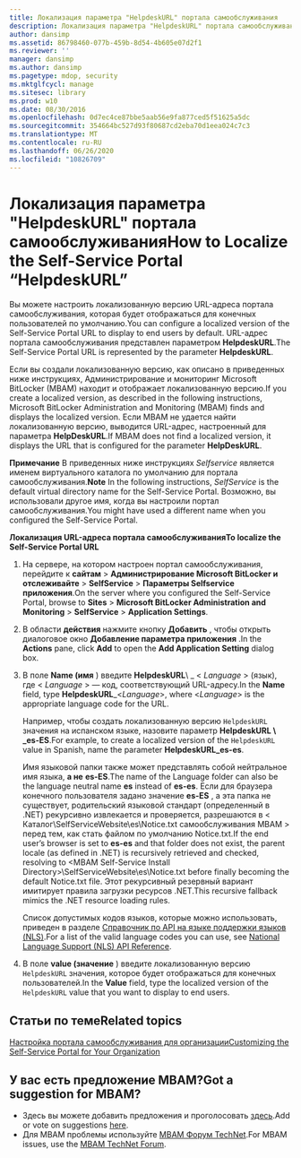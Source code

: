 ```yaml
---
title: Локализация параметра "HelpdeskURL" портала самообслуживания
description: Локализация параметра "HelpdeskURL" портала самообслуживания
author: dansimp
ms.assetid: 86798460-077b-459b-8d54-4b605e07d2f1
ms.reviewer: ''
manager: dansimp
ms.author: dansimp
ms.pagetype: mdop, security
ms.mktglfcycl: manage
ms.sitesec: library
ms.prod: w10
ms.date: 08/30/2016
ms.openlocfilehash: 0d7ec4ce87bbe5aab56e9fa877ced5f51625a5dc
ms.sourcegitcommit: 354664bc527d93f80687cd2eba70d1eea024c7c3
ms.translationtype: MT
ms.contentlocale: ru-RU
ms.lasthandoff: 06/26/2020
ms.locfileid: "10826709"
---
```

# <span data-ttu-id="8a750-103">Локализация параметра "HelpdeskURL" портала самообслуживания</span><span class="sxs-lookup"><span data-stu-id="8a750-103">How to Localize the Self-Service Portal “HelpdeskURL”</span></span>


<span data-ttu-id="8a750-104">Вы можете настроить локализованную версию URL-адреса портала самообслуживания, которая будет отображаться для конечных пользователей по умолчанию.</span><span class="sxs-lookup"><span data-stu-id="8a750-104">You can configure a localized version of the Self-Service Portal URL to display to end users by default.</span></span> <span data-ttu-id="8a750-105">URL-адрес портала самообслуживания представлен параметром **HelpdeskURL**.</span><span class="sxs-lookup"><span data-stu-id="8a750-105">The Self-Service Portal URL is represented by the parameter **HelpdeskURL**.</span></span>

<span data-ttu-id="8a750-106">Если вы создали локализованную версию, как описано в приведенных ниже инструкциях, Администрирование и мониторинг Microsoft BitLocker (MBAM) находит и отображает локализованную версию.</span><span class="sxs-lookup"><span data-stu-id="8a750-106">If you create a localized version, as described in the following instructions, Microsoft BitLocker Administration and Monitoring (MBAM) finds and displays the localized version.</span></span> <span data-ttu-id="8a750-107">Если MBAM не удается найти локализованную версию, выводится URL-адрес, настроенный для параметра **HelpDeskURL**.</span><span class="sxs-lookup"><span data-stu-id="8a750-107">If MBAM does not find a localized version, it displays the URL that is configured for the parameter **HelpDeskURL**.</span></span>

<span data-ttu-id="8a750-108">**Примечание**  В приведенных ниже инструкциях *Selfservice* является именем виртуального каталога по умолчанию для портала самообслуживания.</span><span class="sxs-lookup"><span data-stu-id="8a750-108">**Note** In the following instructions, *SelfService* is the default virtual directory name for the Self-Service Portal.</span></span> <span data-ttu-id="8a750-109">Возможно, вы использовали другое имя, когда вы настроили портал самообслуживания.</span><span class="sxs-lookup"><span data-stu-id="8a750-109">You might have used a different name when you configured the Self-Service Portal.</span></span>

 

**<span data-ttu-id="8a750-110">Локализация URL-адреса портала самообслуживания</span><span class="sxs-lookup"><span data-stu-id="8a750-110">To localize the Self-Service Portal URL</span></span>**

1.  <span data-ttu-id="8a750-111">На сервере, на котором настроен портал самообслуживания, перейдите к **сайтам** &gt; **Администрирование Microsoft BitLocker и отслеживайте** &gt; **SelfService** &gt; **Параметры Selfservice приложения**.</span><span class="sxs-lookup"><span data-stu-id="8a750-111">On the server where you configured the Self-Service Portal, browse to **Sites** &gt; **Microsoft BitLocker Administration and Monitoring** &gt; **SelfService** &gt; **Application Settings**.</span></span>

2.  <span data-ttu-id="8a750-112">В области **действия** нажмите кнопку **Добавить** , чтобы открыть диалоговое окно **Добавление параметра приложения** .</span><span class="sxs-lookup"><span data-stu-id="8a750-112">In the **Actions** pane, click **Add** to open the **Add Application Setting** dialog box.</span></span>

3.  <span data-ttu-id="8a750-113">В поле **Name (имя** ) введите **HelpdeskURL**\ _ &lt; *Language* &gt; (язык), где &lt; *Language* &gt; — код, соответствующий URL-адресу.</span><span class="sxs-lookup"><span data-stu-id="8a750-113">In the **Name** field, type **HelpdeskURL**\_&lt;*Language*&gt;, where &lt;*Language*&gt; is the appropriate language code for the URL.</span></span>

    <span data-ttu-id="8a750-114">Например, чтобы создать локализованную версию `HelpdeskURL` значения на испанском языке, назовите параметр **HelpdeskURL \ _es-ES**.</span><span class="sxs-lookup"><span data-stu-id="8a750-114">For example, to create a localized version of the `HelpdeskURL` value in Spanish, name the parameter **HelpdeskURL\_es-es**.</span></span>

    <span data-ttu-id="8a750-115">Имя языковой папки также может представлять собой нейтральное имя языка, **а не** **es-ES**.</span><span class="sxs-lookup"><span data-stu-id="8a750-115">The name of the Language folder can also be the language neutral name **es** instead of **es-es**.</span></span> <span data-ttu-id="8a750-116">Если для браузера конечного пользователя задано значение **es-ES** , а эта папка не существует, родительский языковой стандарт (определенный в .NET) рекурсивно извлекается и проверяется, разрешаются в &lt; Каталог\\SelfServiceWebsite\\es\\Notice.txt самообслуживания MBAM &gt; перед тем, как стать файлом по умолчанию Notice.txt.</span><span class="sxs-lookup"><span data-stu-id="8a750-116">If the end user’s browser is set to **es-es** and that folder does not exist, the parent locale (as defined in .NET) is recursively retrieved and checked, resolving to &lt;MBAM Self-Service Install Directory&gt;\\SelfServiceWebsite\\es\\Notice.txt before finally becoming the default Notice.txt file.</span></span> <span data-ttu-id="8a750-117">Этот рекурсивный резервный вариант имитирует правила загрузки ресурсов .NET.</span><span class="sxs-lookup"><span data-stu-id="8a750-117">This recursive fallback mimics the .NET resource loading rules.</span></span>

    <span data-ttu-id="8a750-118">Список допустимых кодов языков, которые можно использовать, приведен в разделе [Справочник по API на языке поддержки языков (NLS)](https://go.microsoft.com/fwlink/?LinkId=317947).</span><span class="sxs-lookup"><span data-stu-id="8a750-118">For a list of the valid language codes you can use, see [National Language Support (NLS) API Reference](https://go.microsoft.com/fwlink/?LinkId=317947).</span></span>

4.  <span data-ttu-id="8a750-119">В поле **value (значение** ) введите локализованную версию `HelpdeskURL` значения, которое будет отображаться для конечных пользователей.</span><span class="sxs-lookup"><span data-stu-id="8a750-119">In the **Value** field, type the localized version of the `HelpdeskURL` value that you want to display to end users.</span></span>



## <span data-ttu-id="8a750-120">Статьи по теме</span><span class="sxs-lookup"><span data-stu-id="8a750-120">Related topics</span></span>


[<span data-ttu-id="8a750-121">Настройка портала самообслуживания для организации</span><span class="sxs-lookup"><span data-stu-id="8a750-121">Customizing the Self-Service Portal for Your Organization</span></span>](customizing-the-self-service-portal-for-your-organization.md)

 

 
## <span data-ttu-id="8a750-122">У вас есть предложение MBAM?</span><span class="sxs-lookup"><span data-stu-id="8a750-122">Got a suggestion for MBAM?</span></span>
- <span data-ttu-id="8a750-123">Здесь вы можете добавить предложения и проголосовать [здесь](http://mbam.uservoice.com/forums/268571-microsoft-bitlocker-administration-and-monitoring).</span><span class="sxs-lookup"><span data-stu-id="8a750-123">Add or vote on suggestions [here](http://mbam.uservoice.com/forums/268571-microsoft-bitlocker-administration-and-monitoring).</span></span> 
- <span data-ttu-id="8a750-124">Для MBAM проблемы используйте [MBAM Форум TechNet](https://social.technet.microsoft.com/Forums/home?forum=mdopmbam).</span><span class="sxs-lookup"><span data-stu-id="8a750-124">For MBAM issues, use the [MBAM TechNet Forum](https://social.technet.microsoft.com/Forums/home?forum=mdopmbam).</span></span>




